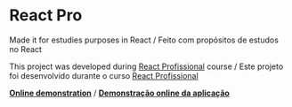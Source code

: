 # React Pro

Made it for estudies purposes in React / Feito com propósitos de estudos no React

This project was developed during [React Profissional](https://nardiniacademy.com/) course / Este projeto foi desenvolvido durante o curso [React Profissional](https://nardiniacademy.com/)

**[Online demonstration](https://react-pro-one.vercel.app/)** / **[Demonstração online da aplicação](https://react-pro-one.vercel.app/)**
